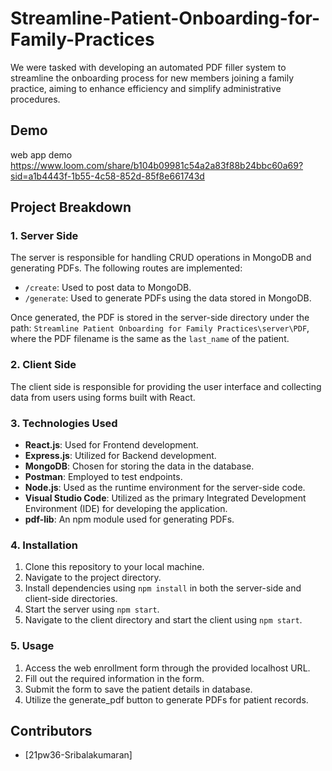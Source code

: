 # Streamline-Patient-Onboarding-for-Family-Practices

We were tasked with developing an automated PDF filler system to streamline the onboarding process for new members joining a family practice, aiming to enhance efficiency and simplify administrative procedures.

## Demo

web app demo https://www.loom.com/share/b104b09981c54a2a83f88b24bbc60a69?sid=a1b4443f-1b55-4c58-852d-85f8e661743d

## Project Breakdown

### 1. Server Side

The server is responsible for handling CRUD operations in MongoDB and generating PDFs. The following routes are implemented:

- `/create`: Used to post data to MongoDB.
- `/generate`: Used to generate PDFs using the data stored in MongoDB.

Once generated, the PDF is stored in the server-side directory under the path:
`Streamline Patient Onboarding for Family Practices\server\PDF`, where the PDF filename is the same as the `last_name` of the patient.

### 2. Client Side

The client side is responsible for providing the user interface and collecting data from users using forms built with React.

### 3. Technologies Used

- **React.js**: Used for Frontend development.
- **Express.js**: Utilized for Backend development.
- **MongoDB**: Chosen for storing the data in the database.
- **Postman**: Employed to test endpoints.
- **Node.js**: Used as the runtime environment for the server-side code.
- **Visual Studio Code**: Utilized as the primary Integrated Development Environment (IDE) for developing the application.
- **pdf-lib**: An npm module used for generating PDFs.

### 4. Installation

1. Clone this repository to your local machine.
2. Navigate to the project directory.
3. Install dependencies using `npm install` in both the server-side and client-side directories.
4. Start the server using `npm start`.
5. Navigate to the client directory and start the client using `npm start`.

### 5. Usage

1. Access the web enrollment form through the provided localhost URL.
2. Fill out the required information in the form.
3. Submit the form to save the patient details in database.
4. Utilize the generate_pdf button to generate PDFs for patient records.

## Contributors

- [21pw36-Sribalakumaran]
